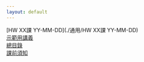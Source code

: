 ```yaml
---
layout: default
---
```


[HW XX課 YY-MM-DD](./通用/HW XX課 YY-MM-DD)  
[示範用講義](./通用/示範用講義)  
[總目錄](./通用/總目錄)  
[課前須知](./通用/課前須知)  
